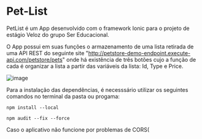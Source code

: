 # Pet-List

PetList é um App desenvolvido com o framework Ionic para o projeto de estágio Veloz do grupo Ser Educacional.

O App possui em suas funções o armazenamento de uma lista retirada de uma API REST do seguinte site "http://petstore-demo-endpoint.execute-api.com/petstore/pets" onde há
existência de três botões cujo a função de cada é organizar a lista a partir das variáveis da lista: Id, Type e Price.

![image](https://user-images.githubusercontent.com/88844519/185764089-db2219e9-a98e-4afe-8617-530872e9bab1.png)

Para a instalação das dependências, é necesssário utilizar os seguintes comandos no terminal da pasta ou progama:

```npm install --local```

```npm audit --fix --force```

Caso o aplicativo não funcione por problemas de CORS(
